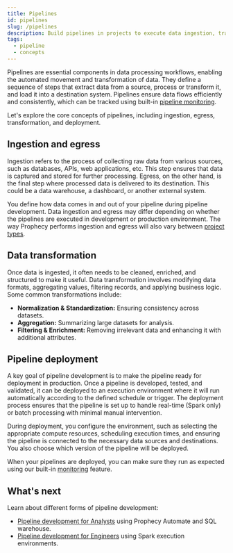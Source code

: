 ```yaml
---
title: Pipelines
id: pipelines
slug: /pipelines
description: Build pipelines in projects to execute data ingestion, transformation, and egress
tags:
  - pipeline
  - concepts
---
```


Pipelines are essential components in data processing workflows, enabling the automated movement and transformation of data. They define a sequence of steps that extract data from a source, process or transform it, and load it into a destination system. Pipelines ensure data flows efficiently and consistently, which can be tracked using built-in [pipeline monitoring](/analysts/monitoring).

Let's explore the core concepts of pipelines, including ingestion, egress, transformation, and deployment.

## Ingestion and egress

Ingestion refers to the process of collecting raw data from various sources, such as databases, APIs, web applications, etc. This step ensures that data is captured and stored for further processing. Egress, on the other hand, is the final step where processed data is delivered to its destination. This could be a data warehouse, a dashboard, or another external system.

You define how data comes in and out of your pipeline during pipeline development. Data ingestion and egress may differ depending on whether the pipelines are executed in development or production environment. The way Prophecy performs ingestion and egress will also vary between [project types](docs/getting-started/concepts/project.md).

## Data transformation

Once data is ingested, it often needs to be cleaned, enriched, and structured to make it useful. Data transformation involves modifying data formats, aggregating values, filtering records, and applying business logic. Some common transformations include:

- **Normalization & Standardization:** Ensuring consistency across datasets.
- **Aggregation:** Summarizing large datasets for analysis.
- **Filtering & Enrichment:** Removing irrelevant data and enhancing it with additional attributes.

## Pipeline deployment

A key goal of pipeline development is to make the pipeline ready for deployment in production. Once a pipeline is developed, tested, and validated, it can be deployed to an execution environment where it will run automatically according to the defined schedule or trigger. The deployment process ensures that the pipeline is set up to handle real-time (Spark only) or batch processing with minimal manual intervention.

During deployment, you configure the environment, such as selecting the appropriate compute resources, scheduling execution times, and ensuring the pipeline is connected to the necessary data sources and destinations. You also choose which version of the pipeline will be deployed.

When your pipelines are deployed, you can make sure they run as expected using our built-in [monitoring](/analysts/monitoring) feature.

## What's next

Learn about different forms of pipeline development:

- [Pipeline development for Analysts](docs/analysts/development/development.md) using Prophecy Automate and SQL warehouse.
- [Pipeline development for Engineers](docs/Spark/Spark.md) using Spark execution environments.
